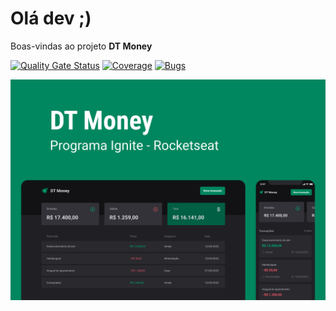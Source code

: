 # Olá dev ;)
Boas-vindas ao projeto **DT Money**

[![Quality Gate Status](https://sonarcloud.io/api/project_badges/measure?project=moutinhofuturedev_dt-money&metric=alert_status)](https://sonarcloud.io/summary/new_code?id=moutinhofuturedev_dt-money)
[![Coverage](https://sonarcloud.io/api/project_badges/measure?project=moutinhofuturedev_dt-money&metric=coverage)](https://sonarcloud.io/summary/new_code?id=moutinhofuturedev_dt-money)
[![Bugs](https://sonarcloud.io/api/project_badges/measure?project=moutinhofuturedev_dt-money&metric=bugs)](https://sonarcloud.io/summary/new_code?id=moutinhofuturedev_dt-money)

![D Money](.github/capa.png)